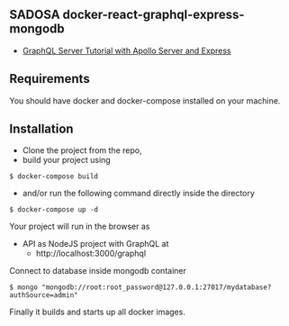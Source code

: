 ## SADOSA docker-react-graphql-express-mongodb

* [GraphQL Server Tutorial with Apollo Server and Express](https://github.com/the-road-to-graphql/fullstack-apollo-express-mongodb-boilerplate)

## Requirements 

You should have docker and docker-compose installed on your machine.

## Installation 

* Clone the project from the repo,
* build your project using

 ```
 $ docker-compose build
 ```
* and/or run the following command directly inside the directory

 ```
 $ docker-compose up -d
 ```
 Your project will run in the browser as

* API as NodeJS project with GraphQL at 
  + http://localhost:3000/graphql
 
Connect to database inside mongodb container

 ```
$ mongo "mongodb://root:root_password@127.0.0.1:27017/mydatabase?authSource=admin"
 ```
 
Finally it builds and starts up all docker images.

